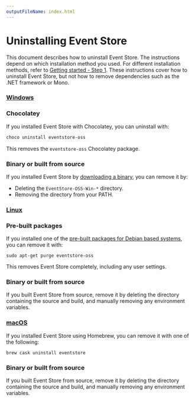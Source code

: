 ```yaml
---
outputFileName: index.html
---
```


# Uninstalling Event Store

This document describes how to uninstall Event Store. The instructions depend on which installation method you used. For different installation methods, refer to [Getting started - Step 1](~/getting-started/index.md). These instructions cover how to uninstall Event Store, but not how to remove dependencies such as the .NET framework or Mono.

### [Windows](#tab/tabid-1)

### Chocolatey

If you installed Event Store with Chocolatey, you can uninstall with:

```powershell
choco uninstall eventstore-oss
```

This removes the `eventstore-oss` Chocolatey package.

### Binary or built from source

If you installed Event Store by [downloading a binary](https://eventstore.org/downloads/), you can remove it by:

* Deleting the `EventStore-OSS-Win-*` directory.
* Removing the directory from your PATH.

### [Linux](#tab/tabid-2)

### Pre-built packages

If you installed one of the [pre-built packages for Debian based systems](https://packagecloud.io/EventStore/EventStore-OSS), you can remove it with:

```shell
sudo apt-get purge eventstore-oss
```

This removes Event Store completely, including any user settings.

### Binary or built from source

If you built Event Store from source, remove it by deleting the directory containing the source and build, and manually removing any environment variables.

### [macOS](#tab/tabid-macos)

<!--NOTE: the following needs to be tested. I am basing it off some googling -->

If you installed Event Store using Homebrew, you can remove it with one of the following:

```shell
brew cask uninstall eventstore
```

### Binary or built from source

If you built Event Store from source, remove it by deleting the directory containing the source and build, and manually removing any environment variables.

